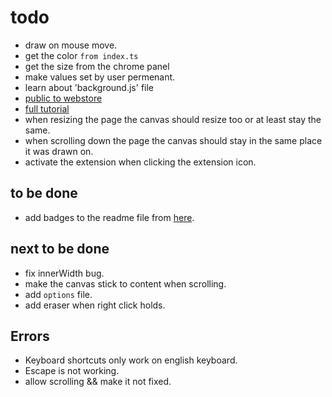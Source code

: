 # todo

- draw on mouse move.
- get the color `from index.ts`
- get the size from the chrome panel
- make values set by user permenant.
- learn about 'background.js' file
- [public to webstore](https://developer.chrome.com/docs/webstore/publish/)
- [full tutorial](https://www.youtube.com/watch?v=0n809nd4Zu4)
- when resizing the page the canvas should resize too or at least stay the same.
- when scrolling down the page the canvas should stay in the same
place it was drawn on.
- activate the extension when clicking the extension icon.

## to be done

- add badges to the readme file from [here](https://badgen.net/).

## next to be done

- fix innerWidth bug.
- make the canvas stick to content when scrolling.
- add `options` file.
- add eraser when right click holds.

## Errors

- Keyboard shortcuts only work on english keyboard.
- Escape is not working.
- allow scrolling && make it not fixed.
